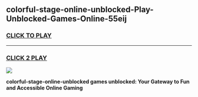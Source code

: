 
## colorful-stage-online-unblocked-Play-Unblocked-Games-Online-55eij
<h3>
<a href="https://premium76.site?title=colorful-stage-online-unblocked&ref=25A">CLICK TO PLAY</a></h3>
<hr>

<h3>
<a href="https://premium76.site?title=colorful-stage-online-unblocked&ref=25A">CLICK 2 PLAY</a>
  
</h3>

<a href="https://premium76.site?title=colorful-stage-online-unblocked&ref=25A"><img src="https://clearcache.store/games.png"></a>


**colorful-stage-online-unblocked games unblocked: Your Gateway to Fun and Accessible Online Gaming**
